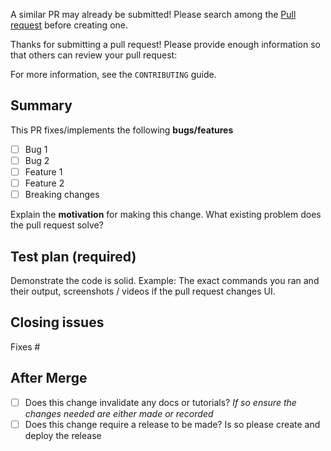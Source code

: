 A similar PR may already be submitted!
Please search among the [Pull request](../) before creating one.

Thanks for submitting a pull request! Please provide enough information so that others can review your pull request:

For more information, see the `CONTRIBUTING` guide.


## Summary
<!-- Summary of the PR -->

This PR fixes/implements the following **bugs/features**

* [ ] Bug 1
* [ ] Bug 2
* [ ] Feature 1
* [ ] Feature 2
* [ ] Breaking changes

<!-- You can skip this if you're fixing a typo or adding an app to the Showcase. -->

Explain the **motivation** for making this change. What existing problem does the pull request solve?

<!-- Example: When "Adding a function to do X", explain why it is necessary to have a way to do X. -->

## Test plan (required)

Demonstrate the code is solid. Example: The exact commands you ran and their output, screenshots / videos if the pull request changes UI.

<!-- Make sure tests pass on Circle CI. -->


## Closing issues

<!-- Put `closes #XXXX` in your comment to auto-close the issue that your PR fixes (if such). -->
Fixes #

## After Merge
* [ ] Does this change invalidate any docs or tutorials? _If so ensure the changes needed are either made or recorded_
* [ ] Does this change require a release to be made? Is so please create and deploy the release
